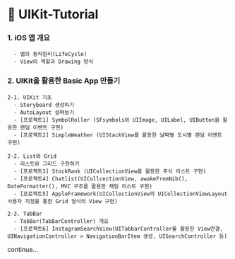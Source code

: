 # 🔵 UIKit-Tutorial

### 1. iOS 앱 개요
      - 앱의 동작원리(LifeCycle)
      - View의 역할과 Drawing 방식


###  2. UIKit을 활용한 Basic App 만들기
    2-1. UIKit 기초
      - Storyboard 생성하기
      - AutoLayout 살펴보기
      - [프로젝트1] SymbolRoller (SFsymbols와 UIImage, UILabel, UIButton을 활용한 랜덤 이벤트 구현)
      - [프로젝트2] SimpleWeather (UIStackView를 활용한 날짜별 도시별 랜덤 이벤트 구현)
      
    2-2. List와 Grid
      - 리스트와 그리드 구현하기
      - [프로젝트3] StockRank (UICollectionView를 활용한 주식 리스트 구현)
      - [프로젝트4] Chatlist(UICollcectionView, awakeFromNib(), DateFormatter(), MVC 구조를 활용한 채팅 리스트 구현)
      - [프로젝트5] AppleFramework(UICollectionView의 UICollectionViewLayout 사용자 지정을 통한 Grid 형식의 View 구현)
      
    2-3. TabBar
      - TabBar(TabBarController) 개요
      - [프로젝트6] InstagramSearchView(UITabbarController를 활용한 View연결, UINavigationController > NavigationBarItem 생성, UISearchController 등)

continue...
